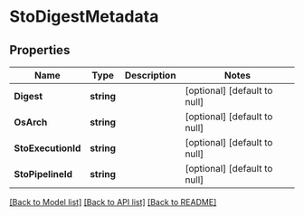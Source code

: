 # StoDigestMetadata

## Properties
Name | Type | Description | Notes
------------ | ------------- | ------------- | -------------
**Digest** | **string** |  | [optional] [default to null]
**OsArch** | **string** |  | [optional] [default to null]
**StoExecutionId** | **string** |  | [optional] [default to null]
**StoPipelineId** | **string** |  | [optional] [default to null]

[[Back to Model list]](../README.md#documentation-for-models) [[Back to API list]](../README.md#documentation-for-api-endpoints) [[Back to README]](../README.md)

